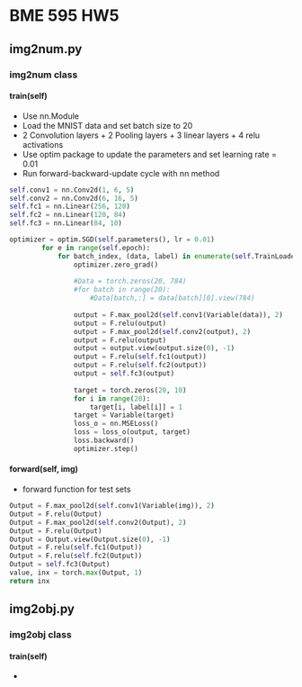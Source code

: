 # BME 595 HW5

## img2num.py
### img2num class
#### train(self)
- Use nn.Module 
- Load the MNIST data and set batch size to 20
- 2 Convolution layers + 2 Pooling layers + 3 linear layers + 4 relu activations
- Use optim package to update the parameters and set learning rate = 0.01
- Run forward-backward-update cycle with nn method
```python
self.conv1 = nn.Conv2d(1, 6, 5)
self.conv2 = nn.Conv2d(6, 16, 5)
self.fc1 = nn.Linear(256, 120)
self.fc2 = nn.Linear(120, 84)
self.fc3 = nn.Linear(84, 10)

optimizer = optim.SGD(self.parameters(), lr = 0.01)
        for e in range(self.epoch):
            for batch_index, (data, label) in enumerate(self.TrainLoader):
                optimizer.zero_grad()
                
                #Data = torch.zeros(20, 784)
                #for batch in range(20):
                    #Data[batch,:] = data[batch][0].view(784)
                     
                output = F.max_pool2d(self.conv1(Variable(data)), 2)
                output = F.relu(output)
                output = F.max_pool2d(self.conv2(output), 2)
                output = F.relu(output)
                output = output.view(output.size(0), -1)
                output = F.relu(self.fc1(output))
                output = F.relu(self.fc2(output))
                output = self.fc3(output)
                
                target = torch.zeros(20, 10)
                for i in range(20):
                    target[i, label[i]] = 1
                target = Variable(target)
                loss_o = nn.MSELoss()
                loss = loss_o(output, target)
                loss.backward()
                optimizer.step()
```

#### forward(self, img)
- forward function for test sets
```python
Output = F.max_pool2d(self.conv1(Variable(img)), 2)
Output = F.relu(Output)
Output = F.max_pool2d(self.conv2(Output), 2)
Output = F.relu(Output)
Output = Output.view(Output.size(0), -1)
Output = F.relu(self.fc1(Output))
Output = F.relu(self.fc2(Output))
Output = self.fc3(Output)
value, inx = torch.max(Output, 1)
return inx
```

## img2obj.py
### img2obj class
#### train(self)
- 
